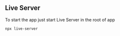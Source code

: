 ## Live Server

To start the app just start Live Server in the root of app

```
npx live-server
```

